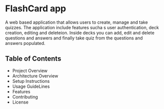 # FlashCard app

A web based application that allows users to create, manage and take quizzes. The application include features sucha s user authentication, deck creation, editing and deleteion. Inside decks you can add, edit and delete questions and answers and finally take quiz from the questions and answers populated.

## Table of Contents

* Project Overview 
* Architecture Overview
* Setup Instructions
* Usage GuideLines
* Features
* Contributing
* License